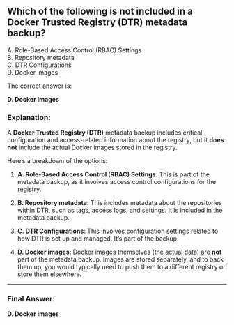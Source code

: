 ## Which of the following is not included in a Docker Trusted Registry (DTR) metadata backup? 
A. Role-Based Access Control (RBAC) Settings  
B. Repository metadata  
C. DTR Configurations  
D. Docker images  

The correct answer is:

**D. Docker images**

### **Explanation:**

A **Docker Trusted Registry (DTR)** metadata backup includes critical configuration and access-related information about the registry, but it **does not** include the actual Docker images stored in the registry.

Here’s a breakdown of the options:

1. **A. Role-Based Access Control (RBAC) Settings**: This is part of the metadata backup, as it involves access control configurations for the registry.

2. **B. Repository metadata**: This includes metadata about the repositories within DTR, such as tags, access logs, and settings. It is included in the metadata backup.

3. **C. DTR Configurations**: This involves configuration settings related to how DTR is set up and managed. It’s part of the backup.

4. **D. Docker images**: Docker images themselves (the actual data) are **not** part of the metadata backup. Images are stored separately, and to back them up, you would typically need to push them to a different registry or store them elsewhere.

---

### **Final Answer:**
**D. Docker images**
